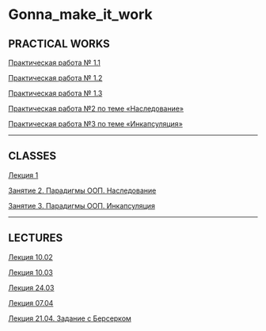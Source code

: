 # Gonna_make_it_work

PRACTICAL WORKS 
-------------------------------------------------------------------------------------

[Практическая работа № 1.1](https://colab.research.google.com/drive/1WRS6xiJhoGZ1zarfJZtF7UXkkuDtBJXE)

[Практическая работа № 1.2](https://colab.research.google.com/drive/1AkrgZ1LFp5GfL4CPiatFKO7cu9EI5Nre)

[Практическая работа № 1.3](https://colab.research.google.com/drive/1KWtSIq1xaZkRQop5VR0tTXvs4tEYz2u4#scrollTo=bLHUtVckWUpC)

[Практическая работа №2 по теме «Наследование»](https://colab.research.google.com/drive/1xPdDUblEX8wLd3tUv3lDrHM977-7HuMS#scrollTo=y3QzLFOP-Ez3)

[Практическая работа №3 по теме «Инкапсуляция»]()

--------------------------------------------------------------------------------------
CLASSES
--------------------------------------------------------------------------------------

[Лекция 1](https://colab.research.google.com/drive/1jrMUHw0EVJpr6FbPEDKW3kH3koBSGt8V)

[Занятие 2. Парадигмы ООП. Наследование](https://colab.research.google.com/drive/1QFQjgzWbJSLW6HujJPR9-y_hpNHap6Xc#scrollTo=rbnudMuZfGsC)

[Занятие 3. Парадигмы ООП. Инкапсуляция](https://colab.research.google.com/drive/1TZUuT3gTrZ7Xqz0NuRw-jPNSo_ZEa4mh#scrollTo=gyoJYsArQ15I)

--------------------------------------------------------------------------------------
LECTURES
--------------------------------------------------------------------------------------

[Лекция 10.02](https://colab.research.google.com/drive/1D83Vwcnyp-1ZzU7uMyzHQwJoqDnN6kLi)

[Лекция 10.03](https://colab.research.google.com/drive/1SWAxsSOBgxlCpTg66Mb2pcQHTE_AbJyI#scrollTo=TkTGKpbUas2i)

[Лекция 24.03](https://colab.research.google.com/drive/1SKYqdEzkb1d9i1N6mj6h9MwObJwrtNfw#scrollTo=dwYlaOkSgrdv)

[Лекция 07.04](https://colab.research.google.com/drive/1K_XUUPFGV316zxT4UvQMv7Cy5B7Ha0-4#scrollTo=1cA2D86IoyaH)

[Лекция 21.04. Задание с Берсерком](https://colab.research.google.com/drive/1qbqxRqv_Gmwq7Q4vVtnptyk_xa8LZ7eA#scrollTo=OefAiJgKtu-W)

